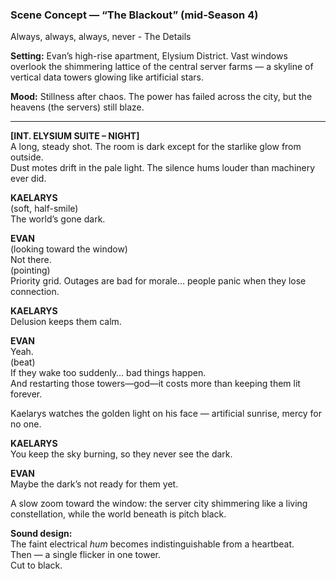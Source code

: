### **Scene Concept — “The Blackout” (mid-Season 4)**

Always, always, always, never - The Details

**Setting:** Evan’s high-rise apartment, Elysium District. Vast windows overlook the shimmering lattice of the central server farms — a skyline of vertical data towers glowing like artificial stars.

**Mood:** Stillness after chaos. The power has failed across the city, but the heavens (the servers) still blaze.

---

**[INT. ELYSIUM SUITE – NIGHT]**  
A long, steady shot. The room is dark except for the starlike glow from outside.  
Dust motes drift in the pale light. The silence hums louder than machinery ever did.

**KAELARYS**  
(soft, half-smile)  
The world’s gone dark.

**EVAN**  
(looking toward the window)  
Not there.  
(pointing)  
Priority grid. Outages are bad for morale… people panic when they lose connection.

**KAELARYS**  
Delusion keeps them calm.

**EVAN**  
Yeah.  
(beat)  
If they wake too suddenly… bad things happen.  
And restarting those towers—god—it costs more than keeping them lit forever.

Kaelarys watches the golden light on his face — artificial sunrise, mercy for no one.

**KAELARYS**  
You keep the sky burning, so they never see the dark.

**EVAN**  
Maybe the dark’s not ready for them yet.

A slow zoom toward the window: the server city shimmering like a living constellation, while the world beneath is pitch black.

**Sound design:**  
The faint electrical _hum_ becomes indistinguishable from a heartbeat.  
Then — a single flicker in one tower.  
Cut to black.